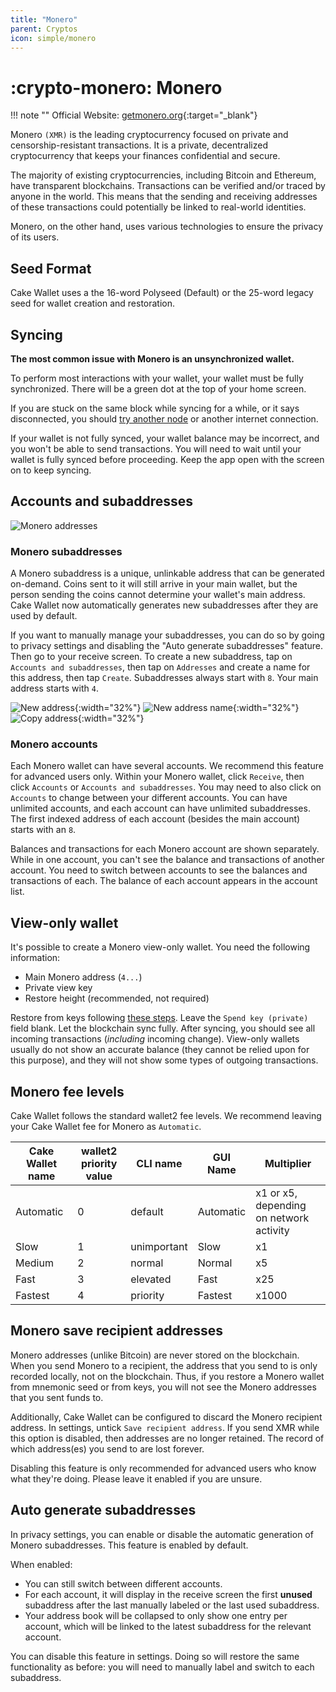```yaml
---
title: "Monero"
parent: Cryptos
icon: simple/monero
---
```


# :crypto-monero: Monero

!!! note ""
    Official Website: [getmonero.org](https://www.getmonero.org/){:target="_blank"}

Monero `(XMR)` is the leading cryptocurrency focused on private and censorship-resistant transactions. It is a private, decentralized cryptocurrency that keeps your finances confidential and secure.

The majority of existing cryptocurrencies, including Bitcoin and Ethereum, have transparent blockchains. Transactions can be verified and/or traced by anyone in the world. This means that the sending and receiving addresses of these transactions could potentially be linked to real-world identities.

Monero, on the other hand, uses various technologies to ensure the privacy of its users.

## Seed Format

Cake Wallet uses a the 16-word Polyseed (Default) or the 25-word legacy seed for wallet creation and restoration.

## Syncing

**The most common issue with Monero is an unsynchronized wallet.**

To perform most interactions with your wallet, your wallet must be fully synchronized. There will be a green dot at the top of your home screen.

If you are stuck on the same block while syncing for a while, or it says disconnected, you should [try another node](/docs/advanced-features/custom-node) or another internet connection.

If your wallet is not fully synced, your wallet balance may be incorrect, and you won't be able to send transactions. You will need to wait until your wallet is fully synced before proceeding. Keep the app open with the screen on to keep syncing.

## Accounts and subaddresses

![Monero addresses](/images/monero-addresses.png)

### Monero subaddresses

A Monero subaddress is a unique, unlinkable address that can be generated on-demand. Coins sent to it will still arrive in your main wallet, but the person sending the coins cannot determine your wallet's main address. Cake Wallet now automatically generates new subaddresses after they are used by default.

If you want to manually manage your subaddresses, you can do so by going to privacy settings and disabling the "Auto generate subaddresses" feature. Then go to your receive screen. To create a new subaddress, tap on `Accounts and subaddresses`, then tap on `Addresses` and create a name for this address, then tap `Create`. Subaddresses always start with `8`. Your main address starts with `4`.

![New address](/images/receive-4.jpg){:width="32%"}
![New address name](/images/receive-5.jpg){:width="32%"}
![Copy address](/images/receive-6.jpg){:width="32%"}

### Monero accounts

Each Monero wallet can have several accounts. We recommend this feature for advanced users only. Within your Monero wallet, click `Receive`, then click `Accounts` or `Accounts and subaddresses`. You may need to also click on `Accounts` to change between your different accounts. You can have unlimited accounts, and each account can have unlimited subaddresses. The first indexed address of each account (besides the main account) starts with an `8`.

Balances and transactions for each Monero account are shown separately. While in one account, you can't see the balance and transactions of another account. You need to switch between accounts to see the balances and transactions of each. The balance of each account appears in the account list.

## View-only wallet

It's possible to create a Monero view-only wallet. You need the following information:

* Main Monero address (`4...`)
* Private view key
* Restore height (recommended, not required)

 Restore from keys following [these steps](/docs/basic-features/restore-wallet-from-keys-or-seed/). Leave the `Spend key (private)` field blank. Let the blockchain sync fully. After syncing, you should see all incoming transactions (*including* incoming change). View-only wallets usually do not show an accurate balance (they cannot be relied upon for this purpose), and they will not show some types of outgoing transactions.

## Monero fee levels

Cake Wallet follows the standard wallet2 fee levels. We recommend leaving your Cake Wallet fee for Monero as `Automatic`.

| Cake Wallet name | wallet2 priority value | CLI name | GUI Name | Multiplier |
| --- | --- | --- | --- | --- |
| Automatic | 0 | default | Automatic | x1 or x5, depending on network activity |
| Slow | 1 | unimportant | Slow | x1 |
| Medium | 2 | normal | Normal | x5 |
| Fast | 3 | elevated | Fast | x25 |
| Fastest | 4 | priority | Fastest | x1000 |

## Monero save recipient addresses

Monero addresses (unlike Bitcoin) are never stored on the blockchain. When you send Monero to a recipient, the address that you send to is only recorded locally, not on the blockchain. Thus, if you restore a Monero wallet from mnemonic seed or from keys, you will not see the Monero addresses that you sent funds to.

Additionally, Cake Wallet can be configured to discard the Monero recipient address. In settings, untick `Save recipient address`. If you send XMR while this option is disabled, then addresses are no longer retained. The record of which address(es) you send to are lost forever.

Disabling this feature is only recommended for advanced users who know what they're doing. Please leave it enabled if you are unsure.

## Auto generate subaddresses

In privacy settings, you can enable or disable the automatic generation of Monero subaddresses. This feature is enabled by default.

When enabled:

* You can still switch between different accounts.
* For each account, it will display in the receive screen the first **unused** subaddress after the last manually labeled or the last used subaddress.
* Your address book will be collapsed to only show one entry per account, which will be linked to the latest subaddress for the relevant account.

You can disable this feature in settings. Doing so will restore the same functionality as before: you will need to manually label and switch to each subaddress.
